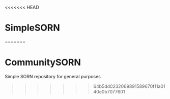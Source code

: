 <<<<<<< HEAD
# SimpleSORN
=======
# CommunitySORN
Simple SORN repository for general purposes 
>>>>>>> 64b5dd0232069891589670f11a0140e0b7077601
